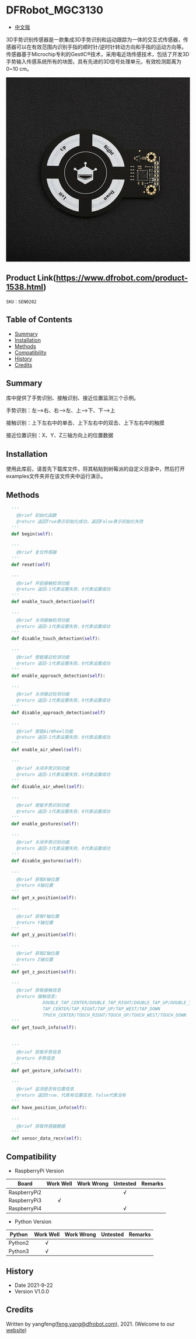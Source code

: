 # DFRobot_MGC3130

- [中文版](./README_CN.md)

3D手势识别传感器是一款集成3D手势识别和运动跟踪为一体的交互式传感器，传感器可以在有效范围内识别手指的顺时针/逆时针转动方向和手指的运动方向等。传感器基于Microchip专利的GestIC®技术，采用电近场传感技术，包括了开发3D手势输入传感系统所有的块图，具有先进的3D信号处理单元，有效检测距离为0~10 cm。



![](../../resources/images/SEN0202.jpg)


## Product Link(https://www.dfrobot.com/product-1538.html)

    SKU：SEN0202

## Table of Contents

* [Summary](#summary)
* [Installation](#installation)
* [Methods](#methods)
* [Compatibility](#compatibility)
* [History](#history)
* [Credits](#credits)

## Summary

库中提供了手势识别、接触识别、接近位置监测三个示例。

手势识别：左-->右、右-->左、上-->下、下-->上

接触识别：上下左右中的单击、上下左右中的双击、上下左右中的触摸

接近位置识别：X、Y、Z三轴方向上的位置数据

## Installation

使用此库前，请首先下载库文件，将其粘贴到树莓派的自定义目录中，然后打开examples文件夹并在该文件夹中运行演示。

## Methods

```python
  '''
    @brief 初始化函数
    @return 返回True表示初始化成功，返回False表示初始化失败
  '''
  def begin(self):

  '''
    @brief 复位传感器
  '''
  def reset(self)

  '''
    @brief 开启接触检测功能
    @return 返回-1代表设置失败，0代表设置成功
  '''
  def enable_touch_detection(self)

  '''
    @brief 关闭接触检测功能
    @return 返回-1代表设置失败，0代表设置成功
  '''
  def disable_touch_detection(self):

  '''
    @brief 使能接近检测功能
    @return 返回-1代表设置失败，0代表设置成功
  '''
  def enable_approach_detection(self):

  '''
    @brief 关闭接近检测功能
    @return 返回-1代表设置失败，0代表设置成功
  '''
  def disable_approach_detection(self)

  '''
    @brief 使能AirWheel功能
    @return 返回-1代表设置失败，0代表设置成功
  '''
  def enable_air_wheel(self):

  '''
    @brief 关闭手势识别功能
    @return 返回-1代表设置失败，0代表设置成功
  '''
  def disable_air_wheel(self):

  '''
    @brief 使能手势识别功能
    @return 返回-1代表设置失败，0代表设置成功
  '''
  def enable_gestures(self):

  '''
    @brief 关闭手势识别功能
    @return 返回-1代表设置失败，0代表设置成功
  '''
  def disable_gestures(self):

  '''
    @brief 获取X轴位置
    @return X轴位置
  '''
  def get_x_position(self):

  '''
    @brief 获取Y轴位置
    @return Y轴位置
  '''
  def get_y_position(self):

  '''
    @brief 获取Z轴位置
    @return Z轴位置
  '''
  def get_z_position(self):

  '''
    @brief 获取接触信息
    @return 接触信息:
              DOUBLE_TAP_CENTER/DOUBLE_TAP_RIGHT/DOUBLE_TAP_UP/DOUBLE_TAP_WEST/DOUBLE_TAP_DOWN
              TAP_CENTER/TAP_RIGHT/TAP_UP/TAP_WEST/TAP_DOWN
              TPUCH_CENTER/TOUCH_RIGHT/TOUCH_UP/TOUCH_WEST/TOUCH_DOWN
  '''
  def get_touch_info(self):


  '''
    @brief 获取手势信息
    @return 手势信息
  '''
  def get_gesture_info(self):

  '''
    @brief 监测是否有位置信息
    @return 返回true，代表有位置信息，false代表没有
  '''
  def have_position_info(self):

  '''
    @brief 获取传感器数据
  '''
  def sensor_data_recv(self):
```

## Compatibility

* RaspberryPi Version

| Board        | Work Well | Work Wrong | Untested | Remarks |
| ------------ | :-------: | :--------: | :------: | ------- |
| RaspberryPi2 |           |            |    √     |         |
| RaspberryPi3 |     √     |            |          |         |
| RaspberryPi4 |           |            |    √     |         |

* Python Version

| Python  | Work Well | Work Wrong | Untested | Remarks |
| ------- | :-------: | :--------: | :------: | ------- |
| Python2 |     √     |            |          |         |
| Python3 |     √     |            |          |         |


## History

- Date 2021-9-22
- Version V1.0.0


## Credits

Written by yangfeng(feng.yang@dfrobot.com), 2021. (Welcome to our [website](https://www.dfrobot.com/))


